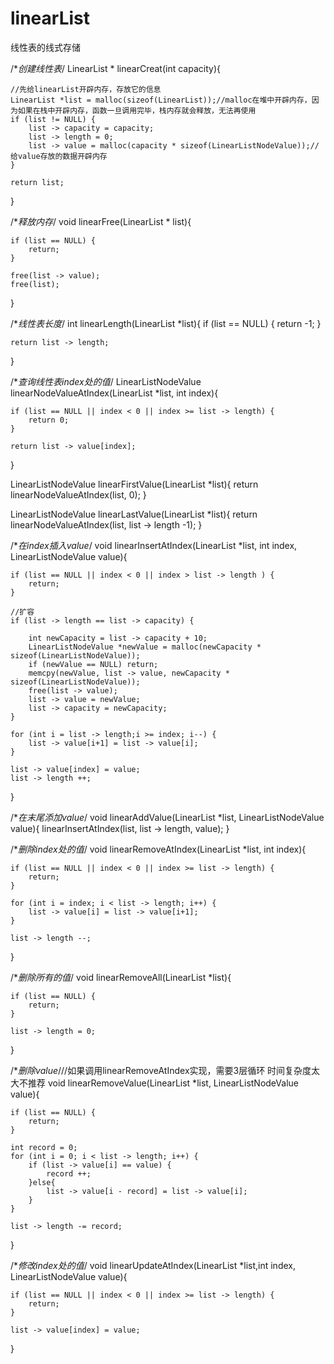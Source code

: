 # linearList
线性表的线式存储

/**创建线性表*/
LinearList * linearCreat(int capacity){
    
    //先给linearList开辟内存，存放它的信息
    LinearList *list = malloc(sizeof(LinearList));//malloc在堆中开辟内存，因为如果在栈中开辟内存，函数一旦调用完毕，栈内存就会释放，无法再使用
    if (list != NULL) {
        list -> capacity = capacity;
        list -> length = 0;
        list -> value = malloc(capacity * sizeof(LinearListNodeValue));//给value存放的数据开辟内存
    }
    
    return list;
}

/**释放内存*/
void linearFree(LinearList * list){
    
    if (list == NULL) {
        return;
    }
    
    free(list -> value);
    free(list);
}

/**线性表长度*/
int linearLength(LinearList *list){
    if (list == NULL) {
        return -1;
    }
    
    return list -> length;
}

/**查询线性表index处的值*/
LinearListNodeValue linearNodeValueAtIndex(LinearList *list, int index){
    
    if (list == NULL || index < 0 || index >= list -> length) {
        return 0;
    }
    
    return list -> value[index];
}

LinearListNodeValue linearFirstValue(LinearList *list){
    return linearNodeValueAtIndex(list, 0);
}

LinearListNodeValue linearLastValue(LinearList *list){
    return linearNodeValueAtIndex(list, list -> length -1);
}

/**在index插入value*/
void linearInsertAtIndex(LinearList *list, int index, LinearListNodeValue value){
    
    if (list == NULL || index < 0 || index > list -> length ) {
        return;
    }
    
    //扩容
    if (list -> length == list -> capacity) {
        
        int newCapacity = list -> capacity + 10;
        LinearListNodeValue *newValue = malloc(newCapacity * sizeof(LinearListNodeValue));
        if (newValue == NULL) return;
        memcpy(newValue, list -> value, newCapacity * sizeof(LinearListNodeValue));
        free(list -> value);
        list -> value = newValue;
        list -> capacity = newCapacity;
    }
    
    for (int i = list -> length;i >= index; i--) {
        list -> value[i+1] = list -> value[i];
    }
    
    list -> value[index] = value;
    list -> length ++;
}

/**在末尾添加value*/
void linearAddValue(LinearList *list, LinearListNodeValue value){
    linearInsertAtIndex(list, list -> length, value);
}

/**删除index处的值*/
void linearRemoveAtIndex(LinearList *list, int index){
    
    if (list == NULL || index < 0 || index >= list -> length) {
        return;
    }
    
    for (int i = index; i < list -> length; i++) {
        list -> value[i] = list -> value[i+1];
    }
    
    list -> length --;
    
}

/**删除所有的值*/
void linearRemoveAll(LinearList *list){
    
    if (list == NULL) {
        return;
    }
    
    list -> length = 0;
}

/**删除value*///如果调用linearRemoveAtIndex实现，需要3层循环 时间复杂度太大不推荐
void linearRemoveValue(LinearList *list, LinearListNodeValue value){
    
    if (list == NULL) {
        return;
    }
    
    int record = 0;
    for (int i = 0; i < list -> length; i++) {
        if (list -> value[i] == value) {
            record ++;
        }else{
            list -> value[i - record] = list -> value[i];
        }
    }
    
    list -> length -= record;
}

/**修改index处的值*/
void linearUpdateAtIndex(LinearList *list,int index, LinearListNodeValue value){
    
    if (list == NULL || index < 0 || index >= list -> length) {
        return;
    }
    
    list -> value[index] = value;
}
